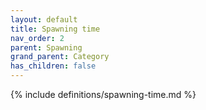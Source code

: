 ```yaml
---
layout: default
title: Spawning time
nav_order: 2
parent: Spawning
grand_parent: Category
has_children: false
---
```

{% include definitions/spawning-time.md %}
